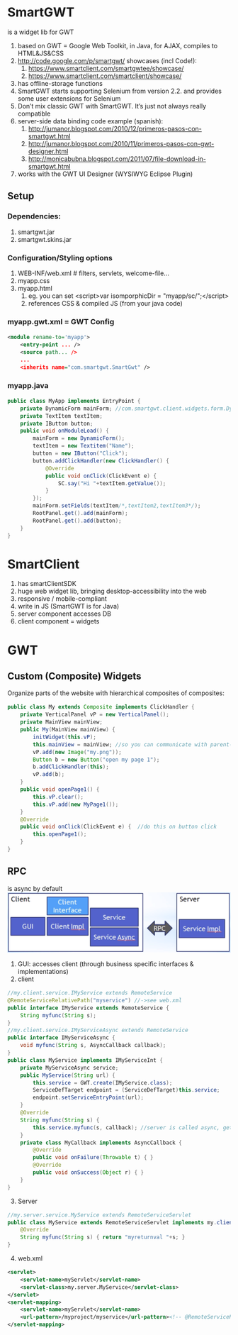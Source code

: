 # SmartGWT
is a widget lib for GWT
1. based on GWT = Google Web Toolkit, in Java, for AJAX, compiles to HTML&JS&CSS
2. http://code.google.com/p/smartgwt/ showcases (incl Code!):
    1. https://www.smartclient.com/smartgwtee/showcase/
    2. https://www.smartclient.com/smartclient/showcase/
3. has offline-storage functions
4. SmartGWT starts supporting Selenium from version 2.2. and provides some user extensions for Selenium
5. Don’t mix classic GWT with SmartGWT. It’s just not always really compatible
6. server-side data binding code example (spanish): 
    1. http://jumanor.blogspot.com/2010/12/primeros-pasos-con-smartgwt.html
    2. http://jumanor.blogspot.com/2010/11/primeros-pasos-con-gwt-designer.html
    3. http://monicabubna.blogspot.com/2011/07/file-download-in-smartgwt.html
7. works with the GWT UI Designer (WYSIWYG Eclipse Plugin)
## Setup
### Dependencies:
1. smartgwt.jar
2. smartgwt.skins.jar
### Configuration/Styling options
1. WEB-INF/web.xml  # filters, servlets, welcome-file...
2. myapp.css
2. myapp.html
    1. eg. you can set &lt;script&gt;var isomporphicDir = "myapp/sc/";&lt;/script&gt;
    2. references CSS & compiled JS (from your java code)
### myapp.gwt.xml = GWT Config
```xml
<module rename-to='myapp'>
    <entry-point ... />
    <source path... />
    ...
    <inherits name="com.smartgwt.SmartGwt" />
```
### myapp.java
```java
public class MyApp implements EntryPoint {
    private DynamicForm mainForm; //com.smartgwt.client.widgets.form.DynamicForm
    private TextItem textItem;
    private IButton button;
    public void onModuleLoad() {
        mainForm = new DynamicForm();
        textItem = new Textitem("Name");
        button = new IButton("Click");
        button.addClickHandler(new ClickHandler() {
            @Override
            public void onClick(ClickEvent e) {
                SC.say("Hi "+textItem.getValue());
            }
        });
        mainForm.setFields(textItem/*,textItem2,textItem3*/);
        RootPanel.get().add(mainForm);
        RootPanel.get().add(button);
    }
}
```
# SmartClient
1. has smartClientSDK
2. huge web widget lib, bringing desktop-accessibility into the web
3. responsive / mobile-compliant
4. write in JS (SmartGWT is for Java)
5. server component accesses DB
6. client component = widgets
# GWT
## Custom (Composite) Widgets
Organize parts of the website with hierarchical composites of composites:
```java
public class My extends Composite implements ClickHandler {
    private VerticalPanel vP = new VerticalPanel();
    private MainView mainView;
    public My(MainView mainView) {
        initWidget(this.vP);
        this.mainView = mainView; //so you can communicate with parent-composite or MainView
        vP.add(new Image("my.png"));
        Button b = new Button("open my page 1");
        b.addClickHandler(this);
        vP.add(b);
    }
    public void openPage1() {
        this.vP.clear();
        this.vP.add(new MyPage1());
    }
    @Override
    public void onClick(ClickEvent e) {  //do this on button click
        this.openPage1();
    }
}
```
## RPC
is async by default
<img src="rpc.png" width="550px">
1. GUI: accesses client (through business specific interfaces & implementations)
2. client
```java
//my.client.service.IMyService extends RemoteService
@RemoteServiceRelativePath("myservice") //->see web.xml
public interface IMyService extends RemoteService {
    String myfunc(String s);
}
//my.client.service.IMyServiceAsync extends RemoteService
public interface IMyServiceAsync {
    void myfunc(String s, AsyncCallback callback);
}
public class MyService implements IMyServiceInt {
    private MyServiceAsync service;
    public MyService(String url) {
        this.service = GWT.create(IMyService.class);
        ServiceDefTarget endpoint = (ServiceDefTarget)this.service;
        endpoint.setServiceEntryPoint(url);
    }
    @Override
    String myfunc(String s) {
        this.service.myfunc(s, callback); //server is called async, get return val in callback
    }
    private class MyCallback implements AsyncCallback {
        @Override
        public void onFailure(Throwable t) { }
        @Override
        public void onSuccess(Object r) { }
    }
}
```
3. Server
```java
//my.server.service.MyService extends RemoteServiceServlet
public class MyService extends RemoteServiceServlet implements my.client.IMyService {
    @Override
    String myfunc(String s) { return "myreturnval "+s; }
}
```
4. web.xml
```xml
<servlet>
    <servlet-name>myServlet</servlet-name>
    <servlet-class>my.server.MyService</servlet-class>
</servlet>
<servlet-mapping>
    <servlet-name>myServlet</servlet-name>
    <url-pattern>/myproject/myservice</url-pattern><!-- @RemoteServiceRelativePath -->
</servlet-mapping>
```
